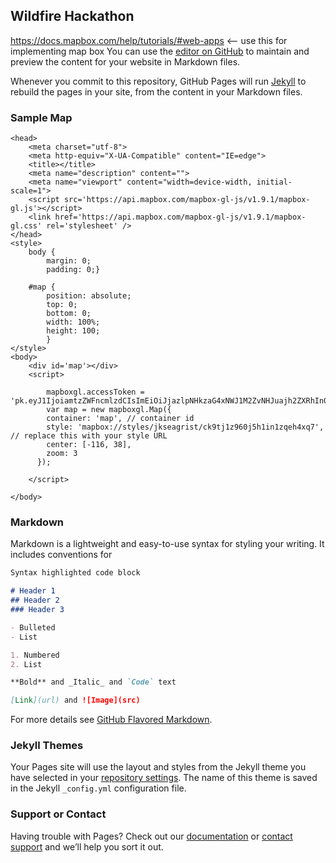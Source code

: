 ## Wildfire Hackathon
https://docs.mapbox.com/help/tutorials/#web-apps <-- use this for implementing map box
You can use the [editor on GitHub](https://github.com/jackseagrist/Wildfire_Hackathon/edit/master/index.md) to maintain and preview the content for your website in Markdown files.

Whenever you commit to this repository, GitHub Pages will run [Jekyll](https://jekyllrb.com/) to rebuild the pages in your site, from the content in your Markdown files.

### Sample Map
<!DOCTYPE html>

<!--[if gt IE 8]><!--> <html class="no-js"> <!--<![endif]-->
    <head>
        <meta charset="utf-8">
        <meta http-equiv="X-UA-Compatible" content="IE=edge">
        <title></title>
        <meta name="description" content="">
        <meta name="viewport" content="width=device-width, initial-scale=1">
        <script src='https://api.mapbox.com/mapbox-gl-js/v1.9.1/mapbox-gl.js'></script>
        <link href='https://api.mapbox.com/mapbox-gl-js/v1.9.1/mapbox-gl.css' rel='stylesheet' />
    </head>
    <style>
        body {
            margin: 0;
            padding: 0;}

        #map {
            position: absolute;
            top: 0;
            bottom: 0;
            width: 100%;
            height: 100;
            }
    </style>
    <body>
        <div id='map'></div>
        <script>
            
            mapboxgl.accessToken = 'pk.eyJ1IjoiamtzZWFncmlzdCIsImEiOiJjazlpNHkzaG4xNWJ1M2ZvNHJuajh2ZXRhIn0.rFXMJ_jmruGL11vxChintQ';
            var map = new mapboxgl.Map({
            container: 'map', // container id
            style: 'mapbox://styles/jkseagrist/ck9tj1z960j5h1in1zqeh4xq7', // replace this with your style URL 
            center: [-116, 38],
            zoom: 3 
          });

        </script>
      
    </body>
</html>

### Markdown

Markdown is a lightweight and easy-to-use syntax for styling your writing. It includes conventions for

```markdown
Syntax highlighted code block

# Header 1
## Header 2
### Header 3

- Bulleted
- List

1. Numbered
2. List

**Bold** and _Italic_ and `Code` text

[Link](url) and ![Image](src)
```

For more details see [GitHub Flavored Markdown](https://guides.github.com/features/mastering-markdown/).

### Jekyll Themes

Your Pages site will use the layout and styles from the Jekyll theme you have selected in your [repository settings](https://github.com/jackseagrist/Wildfire_Hackathon/settings). The name of this theme is saved in the Jekyll `_config.yml` configuration file.

### Support or Contact

Having trouble with Pages? Check out our [documentation](https://help.github.com/categories/github-pages-basics/) or [contact support](https://github.com/contact) and we’ll help you sort it out.
